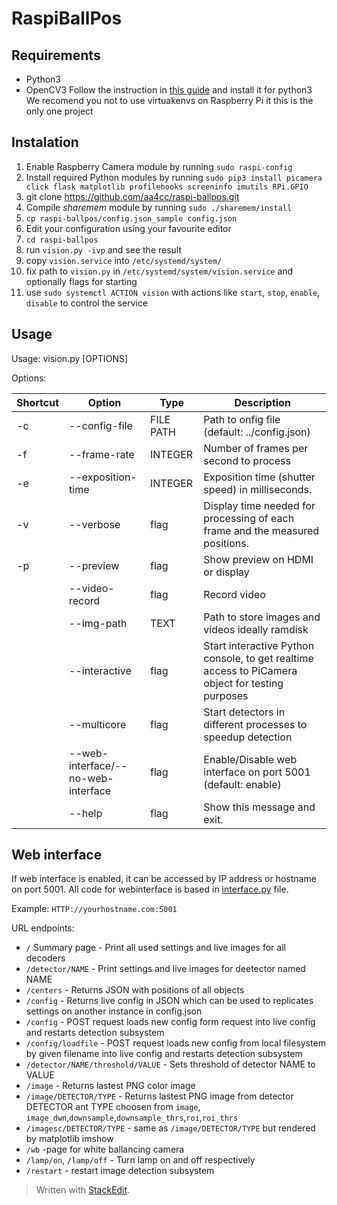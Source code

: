 # RaspiBallPos

## Requirements
- Python3
- OpenCV3
Follow the instruction in [this guide](http://www.pyimagesearch.com/2016/04/18/install-guide-raspberry-pi-3-raspbian-jessie-opencv-3/) and install it for python3
We recomend you not to use virtuakenvs on Raspberry Pi it this is the only one project

## Instalation
1) Enable Raspberry Camera module by running ```sudo raspi-config```
1) Install required Python modules by running ```sudo pip3 install picamera click flask matplotlib profilehooks screeninfo imutils RPi.GPIO```
1) git clone https://github.com/aa4cc/raspi-ballpos.git
1) Compile _sharemem_ module by running ```sudo ./sharemem/install```
1) ```cp raspi-ballpos/config.json_sample config.json```
1) Edit your configuration using your favourite editor
1) ```cd raspi-ballpos```
1) run ```vision.py -ivp``` and see the result
1) copy ```vision.service``` into ```/etc/systemd/system/```
1) fix path to ```vision.py``` in ```/etc/systemd/system/vision.service``` and optionally flags for starting
1) use ```sudo systemctl ACTION vision``` with actions like ```start```, ```stop```, ```enable```, ```disable``` to control the service

## Usage
Usage: vision.py [OPTIONS]

Options:

|Shortcut| Option | Type | Description|
|--|--|--|--|
| -c | \-\-config-file | FILE PATH | Path to onfig file (default: ../config.json)|
| -f | \-\-frame-rate | INTEGER | Number of frames per second to process|
| -e | \-\-exposition-time | INTEGER | Exposition time (shutter speed) in milliseconds.|
| -v | \-\-verbose| flag | Display time needed for processing of each frame and the measured positions.|
| -p | \-\-preview |flag | Show preview on HDMI or display|
| | \-\-video-record | flag | Record video|
| | \-\-img-path | TEXT| Path to store images and videos ideally ramdisk|
| | \-\-interactive| flag | Start interactive Python console, to get realtime access to PiCamera object for testing purposes |
| |\-\-multicore| flag | Start detectors in different processes to speedup detection |
| |\-\-web-interface/--no-web-interface | flag | Enable/Disable web interface on port 5001 (default: enable) |
| |\-\-help |flag | Show this message and exit.|

## Web interface

If web interface is enabled, it can be accessed by IP address or hostname on port 5001. All code for webinterface is based in [interface.py](https://github.com/aa4cc/raspi-ballpos/blob/master/interface.py) file.

Example: ```HTTP://yourhostname.com:5001```

URL endpoints:

- ```/``` Summary page - Print all used settings and live images for all decoders
- ```/detector/NAME``` - Print settings and live images for deetector named NAME
- ```/centers``` - Returns JSON with positions of all objects
- ```/config``` - Returns live config in JSON which can be used to replicates settings on another instance in config.json
- ```/config``` - POST request loads new config form request into live config and restarts detection subsystem
- ```/config/loadfile``` - POST request loads new config from local filesystem by given filename into live config and restarts detection subsystem
- ```/detector/NAME/threshold/VALUE``` - Sets threshold of detector NAME to VALUE
- ```/image``` - Returns lastest PNG color image
- ```/image/DETECTOR/TYPE``` - Returns lastest PNG image from detector DETECTOR ant TYPE choosen from ```image```, ```image_dwn```,```downsample```,```downsample_thrs```,```roi```,```roi_thrs```
- ```/imagesc/DETECTOR/TYPE``` - same as ```/image/DETECTOR/TYPE``` but rendered by matplotlib imshow
- ```/wb``` -page for white ballancing camera
- ```/lamp/on```, ```/lamp/off``` - Turn lamp on and off respectively
- ```/restart``` - restart image detection subsystem


> Written with [StackEdit](https://stackedit.io/).